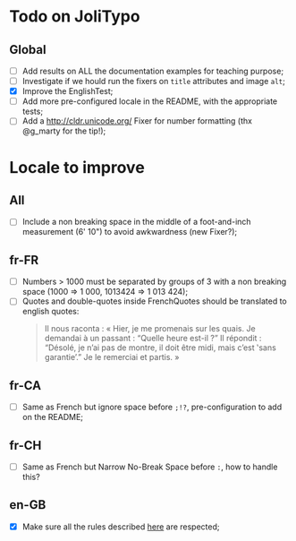 Todo on JoliTypo
===============

Global
------

- [ ] Add results on ALL the documentation examples for teaching purpose;
- [ ] Investigate if we hould run the fixers on `title` attributes and image `alt`;
- [x] Improve the EnglishTest;
- [ ] Add more pre-configured locale in the README, with the appropriate tests;
- [ ] Add a http://cldr.unicode.org/ Fixer for number formatting (thx @g_marty for the tip!);

Locale to improve
=================

All
---

- [ ] Include a non breaking space in the middle of a foot-and-inch measurement (6' 10") to avoid awkwardness (new Fixer?);

fr-FR
-----

- [ ] Numbers > 1000 must be separated by groups of 3 with a non breaking space (1000 => 1 000, 1013424 => 1 013 424);
- [ ] Quotes and double-quotes inside FrenchQuotes should be translated to english quotes:
    > Il nous raconta : « Hier, je me promenais sur les quais. Je demandai à un passant : “Quelle heure est-il ?”
    > Il répondit : “Désolé, je n’ai pas de montre, il doit être midi, mais c’est ‛sans garantie’.” Je le remerciai et partis. »

fr-CA
-----

- [ ] Same as French but ignore space before `;!?`, pre-configuration to add on the README;

fr-CH
-----

- [ ] Same as French but Narrow No-Break Space before `:`, how to handle this?

en-GB
-----

- [x] Make sure all the rules described [here](http://practicaltypography.com/summary-of-key-rules.html) are respected;
